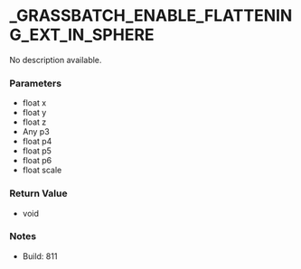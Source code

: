 # _GRASSBATCH_ENABLE_FLATTENING_EXT_IN_SPHERE

No description available.

### Parameters
* float x
* float y
* float z
* Any p3
* float p4
* float p5
* float p6
* float scale

### Return Value
* void

### Notes
* Build: 811

